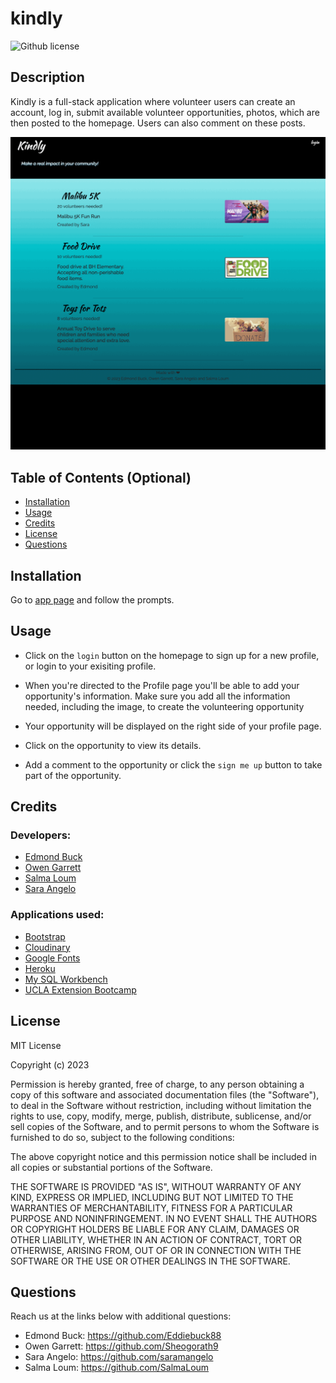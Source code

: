 # kindly

![Github license](https://img.shields.io/static/v1?label=License&message=MIT&color=brightgreen)

## Description

Kindly is a full-stack application where volunteer users can create an account, log in, submit available volunteer opportunities, photos, which are then posted to the homepage. Users can also comment on these posts.

![Kindly](./assets/images/gif-kindly.gif)

## Table of Contents (Optional)

- [Installation](#installation)
- [Usage](#usage)
- [Credits](#credits)
- [License](#license)
- [Questions](#questions)

## Installation

Go to [app page](https:) and follow the prompts.

## Usage

- Click on the `login` button on the homepage to sign up for a new profile, or login to your exisiting profile.

- When you're directed to the Profile page you'll be able to add your opportunity's information. Make sure you add all the information needed, including the image, to create the volunteering opportunity

- Your opportunity will be displayed on the right side of your profile page.

- Click on the opportunity to view its details.

- Add a comment to the opportunity or click the `sign me up` button to take part of the opportunity.

## Credits

### Developers:

- [Edmond Buck](https://github.com/Eddiebuck88)
- [Owen Garrett](https://github.com/Sheogorath9)
- [Salma Loum](https://github.com/SalmaLoum)
- [Sara Angelo](https://github.com/saramangelo)

### Applications used:

- [Bootstrap](https://getbootstrap.com/)
- [Cloudinary](https://cloudinary.com/documentation/upload_widget)
- [Google Fonts](https://fonts.google.com/about)
- [Heroku](https://dashboard.heroku.com/)
- [My SQL Workbench](https://www.mysql.com/products/workbench/)
- [UCLA Extension Bootcamp](https://www.uclaextension.edu/?gclid=Cj0KCQiAgribBhDkARIsAASA5btdbwAz8x25r3b1deoRNIGxfkPFL11rAQMuCgQ7HYiqBH8CLr9CgLoaAktlEALw_wcB&gclsrc=aw.ds)

## License

MIT License

Copyright (c) 2023

Permission is hereby granted, free of charge, to any person obtaining a copy
of this software and associated documentation files (the "Software"), to deal
in the Software without restriction, including without limitation the rights
to use, copy, modify, merge, publish, distribute, sublicense, and/or sell
copies of the Software, and to permit persons to whom the Software is
furnished to do so, subject to the following conditions:

The above copyright notice and this permission notice shall be included in all
copies or substantial portions of the Software.

THE SOFTWARE IS PROVIDED "AS IS", WITHOUT WARRANTY OF ANY KIND, EXPRESS OR
IMPLIED, INCLUDING BUT NOT LIMITED TO THE WARRANTIES OF MERCHANTABILITY,
FITNESS FOR A PARTICULAR PURPOSE AND NONINFRINGEMENT. IN NO EVENT SHALL THE
AUTHORS OR COPYRIGHT HOLDERS BE LIABLE FOR ANY CLAIM, DAMAGES OR OTHER
LIABILITY, WHETHER IN AN ACTION OF CONTRACT, TORT OR OTHERWISE, ARISING FROM,
OUT OF OR IN CONNECTION WITH THE SOFTWARE OR THE USE OR OTHER DEALINGS IN THE
SOFTWARE.

## Questions

Reach us at the links below with additional questions:

- Edmond Buck: https://github.com/Eddiebuck88
- Owen Garrett: https://github.com/Sheogorath9
- Sara Angelo: https://github.com/saramangelo
- Salma Loum: https://github.com/SalmaLoum
